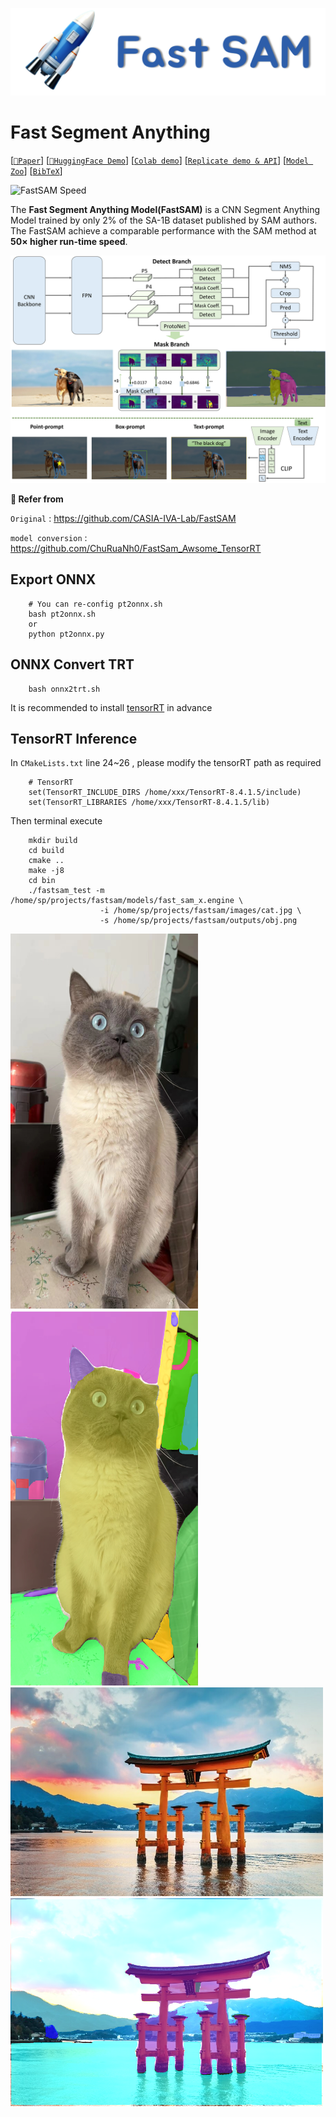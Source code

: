 ![](assets/logo.png)

# Fast Segment Anything

[[`📕Paper`](https://arxiv.org/pdf/2306.12156.pdf)] [[`🤗HuggingFace Demo`](https://huggingface.co/spaces/An-619/FastSAM)] [[`Colab demo`](https://colab.research.google.com/drive/1oX14f6IneGGw612WgVlAiy91UHwFAvr9?usp=sharing)] [[`Replicate demo & API`](https://replicate.com/casia-iva-lab/fastsam)] [[`Model Zoo`](#model-checkpoints)] [[`BibTeX`](#citing-fastsam)]

![FastSAM Speed](assets/head_fig.png)

The **Fast Segment Anything Model(FastSAM)** is a CNN Segment Anything Model trained by only 2% of the SA-1B dataset published by SAM authors. The FastSAM achieve a comparable performance with
the SAM method at **50× higher run-time speed**.

![FastSAM design](assets/Overview.png)

**🍇 Refer from**

`Original` : https://github.com/CASIA-IVA-Lab/FastSAM

`model conversion` : https://github.com/ChuRuaNh0/FastSam_Awsome_TensorRT

## Export ONNX
```
    # You can re-config pt2onnx.sh
    bash pt2onnx.sh
    or
    python pt2onnx.py
```


## ONNX Convert TRT
```
    bash onnx2trt.sh
```
It is recommended to install [tensorRT](https://developer.nvidia.com/tensorrt) in advance

## TensorRT Inference
In `CMakeLists.txt` line 24~26 , please modify the tensorRT path as required

```
    # TensorRT
    set(TensorRT_INCLUDE_DIRS /home/xxx/TensorRT-8.4.1.5/include)
    set(TensorRT_LIBRARIES /home/xxx/TensorRT-8.4.1.5/lib)
```
Then terminal execute

```
    mkdir build
    cd build
    cmake ..
    make -j8
    cd bin
    ./fastsam_test -m /home/sp/projects/fastsam/models/fast_sam_x.engine \
                    -i /home/sp/projects/fastsam/images/cat.jpg \
                    -s /home/sp/projects/fastsam/outputs/obj.png
```

<img src="images/cat.jpg" width="300" height="600" />
<img src="outputs/obj.png" width="300" height="600"/>


<img src="images/cong-torii-noi-tieng-nhat-ban.jpg" width="500" />
<img src="outputs/obj_trt.png" width="500" />
